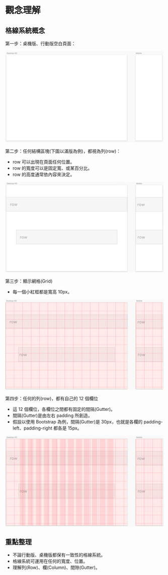 # 觀念理解

## 格線系統概念

第一步：桌機版、行動版空白頁面：

![](../../.gitbook/assets/desktop_mobile.png)

第二步：任何結構區塊\(下圖以滿版為例\)，都視為列\(row\)：

* row 可以出現在頁面任何位置。
* row 的寬度可以是固定寬、或某百分比。
* row 的高度通常依內容來決定。

![](../../.gitbook/assets/grid_row.png)

第三步：顯示網格\(Grid\)

* 每一個小紅框都是寬高 10px。

![](../../.gitbook/assets/grid_show_grid.png)



第四步：任何的列\(row\)，都有自己的 12 個欄位

* 這 12 個欄位，各欄位之間都有固定的間隔\(Gutter\)。
* 間隔\(Gutter\)是由左右 padding 所創造。
* 假設以使用 Bootstrap 為例，間隔\(Gutter\)是 30px，也就是各欄的 padding-left、padding-right 都各是 15px。

![](../../.gitbook/assets/grid_layout.png)

## 重點整理

* 不論行動版、桌機版都保有一致性的格線系統。
* 格線系統可運用在任何的寬度、位置。
* 理解列\(Row\)、欄\(Column\)、間隙\(Gutter\)。

